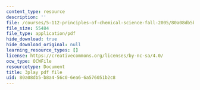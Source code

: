 ```yaml
---
content_type: resource
description: ''
file: /courses/5-112-principles-of-chemical-science-fall-2005/80a08db5b8a456c06ea66a576051b2c8_UesUBkX9HIQ.pdf
file_size: 55484
file_type: application/pdf
hide_download: true
hide_download_original: null
learning_resource_types: []
license: https://creativecommons.org/licenses/by-nc-sa/4.0/
ocw_type: OCWFile
resourcetype: Document
title: 3play pdf file
uid: 80a08db5-b8a4-56c0-6ea6-6a576051b2c8
---
```

